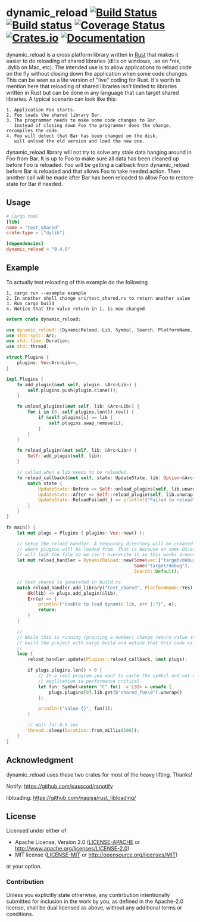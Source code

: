 # dynamic_reload [![Build Status](https://travis-ci.org/emoon/dynamic_reload.svg?branch=master)](https://travis-ci.org/emoon/dynamic_reload) [![Build status](https://ci.appveyor.com/api/projects/status/cblu63ub2sqntr9w?svg=true)](https://ci.appveyor.com/project/emoon/dynamic-reload) [![Coverage Status](https://coveralls.io/repos/github/emoon/dynamic_reload/badge.svg?branch=master)](https://coveralls.io/github/emoon/dynamic_reload?branch=master) [![Crates.io](https://img.shields.io/crates/v/dynamic_reload.svg)](https://crates.io/crates/dynamic_reload) [![Documentation](https://docs.rs/dynamic_reload/badge.svg)](https://docs.rs/dynamic_reload)

dynamic_reload is a cross platform library written in [Rust](https://www.rust-lang.org) that makes it easier to do reloading of shared libraries (dll:s on windows, .so on *nix, .dylib on Mac, etc). The intended use is to allow applications to reload code on the fly without closing down the application when some code changes. This can be seen as a lite version of "live" coding for Rust. It's worth to mention here that reloading of shared libraries isn't limited to libraries written in Rust but can be done in any language that can target shared libraries. A typical scenario can look like this:

```
1. Application Foo starts.
2. Foo loads the shared library Bar.
3. The programmer needs to make some code changes to Bar.
   Instead of closing down Foo the programmer does the change, recompiles the code.
4. Foo will detect that Bar has been changed on the disk,
   will unload the old version and load the new one.
```

dynamic_reload library will not try to solve any stale data hanging around in Foo from Bar. It is up to Foo to make sure all data has been cleaned up before Foo is reloaded. Foo will be getting a callback from dynamic_reload before Bar is reloaded and that allows Foo to take needed action. Then another call will be made after Bar has been reloaded to allow Foo to restore state for Bar if needed.

Usage
-----

```toml
# Cargo.toml
[lib]
name = "test_shared"
crate-type = ["dylib"]

[dependencies]
dynamic_reload = "0.4.0"

```

Example
-------

To actually test reloading of this example do the following

```
1, cargo run --example example
2. In another shell change src/test_shared.rs to return another value
3. Run cargo build
4. Notice that the value return in 1. is now changed
```

```rust
extern crate dynamic_reload;

use dynamic_reload::{DynamicReload, Lib, Symbol, Search, PlatformName, UpdateState};
use std::sync::Arc;
use std::time::Duration;
use std::thread;

struct Plugins {
    plugins: Vec<Arc<Lib>>,
}

impl Plugins {
    fn add_plugin(&mut self, plugin: &Arc<Lib>) {
        self.plugins.push(plugin.clone());
    }

    fn unload_plugins(&mut self, lib: &Arc<Lib>) {
        for i in (0..self.plugins.len()).rev() {
            if &self.plugins[i] == lib {
                self.plugins.swap_remove(i);
            }
        }
    }

    fn reload_plugin(&mut self, lib: &Arc<Lib>) {
        Self::add_plugin(self, lib);
    }

    // called when a lib needs to be reloaded.
    fn reload_callback(&mut self, state: UpdateState, lib: Option<&Arc<Lib>>) {
        match state {
            UpdateState::Before => Self::unload_plugins(self, lib.unwrap()),
            UpdateState::After => Self::reload_plugin(self, lib.unwrap()),
            UpdateState::ReloadFailed(_) => println!("Failed to reload"),
        }
    }
}

fn main() {
    let mut plugs = Plugins { plugins: Vec::new() };

    // Setup the reload handler. A temporary directory will be created inside the target/debug
    // where plugins will be loaded from. That is because on some OS:es loading a shared lib
    // will lock the file so we can't overwrite it so this works around that issue.
    let mut reload_handler = DynamicReload::new(Some(vec!["target/debug"]),
                                                Some("target/debug"),
                                                Search::Default);

    // test_shared is generated in build.rs
    match reload_handler.add_library("test_shared", PlatformName::Yes) {
        Ok(lib) => plugs.add_plugin(&lib),
        Err(e) => {
            println!("Unable to load dynamic lib, err {:?}", e);
            return;
        }
    }

    //
    // While this is running (printing a number) change return value in file src/test_shared.rs
    // build the project with cargo build and notice that this code will now return the new value
    //
    loop {
        reload_handler.update(Plugins::reload_callback, &mut plugs);

        if plugs.plugins.len() > 0 {
            // In a real program you want to cache the symbol and not do it every time if your
            // application is performance critical
            let fun: Symbol<extern "C" fn() -> i32> = unsafe {
                plugs.plugins[0].lib.get(b"shared_fun\0").unwrap()
            };

            println!("Value {}", fun());
        }

        // Wait for 0.5 sec
        thread::sleep(Duration::from_millis(500));
    }
}
```

## Acknowledgment

dynamic_reload uses these two crates for most of the heavy lifting. Thanks!

Notify: https://github.com/passcod/rsnotify

libloading: https://github.com/nagisa/rust_libloading/

## License

Licensed under either of

 * Apache License, Version 2.0 ([LICENSE-APACHE](LICENSE-APACHE) or http://www.apache.org/licenses/LICENSE-2.0)
 * MIT license ([LICENSE-MIT](LICENSE-MIT) or http://opensource.org/licenses/MIT)

at your option.

### Contribution

Unless you explicitly state otherwise, any contribution intentionally submitted for inclusion in the work by you, as defined in the Apache-2.0 license, shall be dual licensed as above, without any additional terms or conditions.
